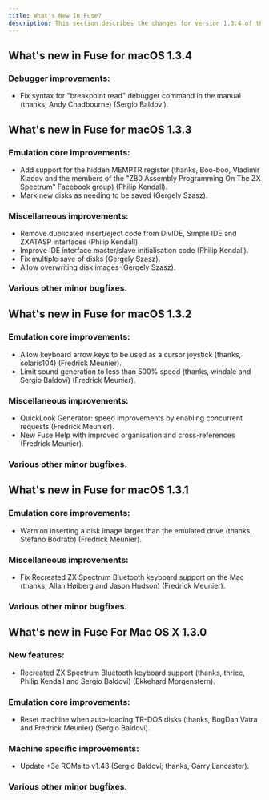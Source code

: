```yaml
---
title: What's New In Fuse?
description: This section describes the changes for version 1.3.4 of the Fuse emulator.
---
```


## What's new in Fuse for macOS 1.3.4

### Debugger improvements:
* Fix syntax for "breakpoint read" debugger command in the manual (thanks, Andy
  Chadbourne) (Sergio Baldoví).

## What's new in Fuse for macOS 1.3.3

### Emulation core improvements:
* Add support for the hidden MEMPTR register (thanks, Boo-boo, Vladimir Kladov
  and the members of the "Z80 Assembly Programming On The ZX Spectrum"
  Facebook group) (Philip Kendall).
* Mark new disks as needing to be saved (Gergely Szasz).

### Miscellaneous improvements:
* Remove duplicated insert/eject code from DivIDE, Simple IDE and ZXATASP
  interfaces (Philip Kendall).
* Improve IDE interface master/slave initialisation code (Philip Kendall).
* Fix multiple save of disks (Gergely Szasz).
* Allow overwriting disk images (Gergely Szasz).

### Various other minor bugfixes.

## What's new in Fuse for macOS 1.3.2

### Emulation core improvements:
* Allow keyboard arrow keys to be used as a cursor joystick (thanks,
  solaris104) (Fredrick Meunier).
* Limit sound generation to less than 500% speed (thanks, windale and
  Sergio Baldoví) (Fredrick Meunier).

### Miscellaneous improvements:
* QuickLook Generator: speed improvements by enabling concurrent requests
  (Fredrick Meunier).
* New Fuse Help with improved organisation and cross-references (Fredrick Meunier).

### Various other minor bugfixes.

## What's new in Fuse for macOS 1.3.1

### Emulation core improvements:
* Warn on inserting a disk image larger than the emulated drive (thanks,
  Stefano Bodrato) (Fredrick Meunier).

### Miscellaneous improvements:
* Fix Recreated ZX Spectrum Bluetooth keyboard support on the Mac (thanks, Allan
  Høiberg and Jason Hudson) (Fredrick Meunier).

### Various other minor bugfixes.

## What's new in Fuse For Mac OS X 1.3.0

### New features:
* Recreated ZX Spectrum Bluetooth keyboard support (thanks, thrice, Philip
  Kendall and Sergio Baldoví) (Ekkehard Morgenstern).

### Emulation core improvements:
* Reset machine when auto-loading TR-DOS disks (thanks, BogDan Vatra and
  Fredrick Meunier) (Sergio Baldoví).

### Machine specific improvements:
* Update +3e ROMs to v1.43 (Sergio Baldoví; thanks, Garry Lancaster).

### Various other minor bugfixes.
